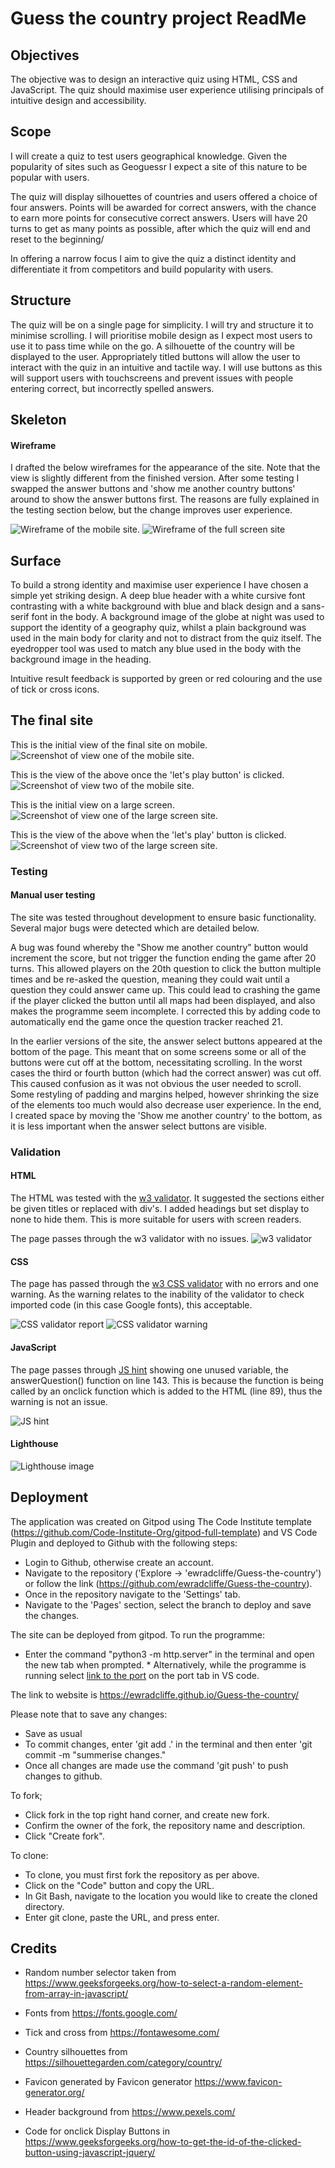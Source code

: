 # Guess the country project ReadMe

## Objectives
The objective was to design an interactive quiz using HTML, CSS and JavaScript. The quiz should maximise user experience utilising principals of intuitive design and accessibility.

## Scope
I will create a quiz to test users geographical knowledge. Given the popularity of sites such as Geoguessr I expect a site of this nature to be popular with users.

The quiz will display silhouettes of countries and users offered a choice of four answers. Points will be awarded for correct answers, with the chance to earn more points for consecutive correct answers. Users will have 20 turns to get as many points as possible, after which the quiz will end and reset to the beginning/

In offering a narrow focus I aim to give the quiz a distinct identity and differentiate it from competitors and build popularity with users.

## Structure
The quiz will be on a single page for simplicity. I will try and structure it to minimise scrolling. I will prioritise mobile design as I expect most users to use it to pass time while on the go. A silhouette of the country will be displayed to the user. Appropriately titled buttons will allow the user to interact with the quiz in an intuitive and tactile way. I will use buttons as this will support users with touchscreens and prevent issues with people entering correct, but incorrectly spelled answers.

## Skeleton
#### Wireframe
I drafted the below wireframes for the appearance of the site. Note that the view is slightly different from the finished version. After some testing I swapped the answer buttons and 'show me another country buttons' around to show the answer buttons first. The reasons are fully explained in the testing section below, but the change improves user experience.

![Wireframe of the mobile site.](assets/images/mobilewireframe.jpeg)
![Wireframe of the full screen site](assets/images/fullscreenwireframe.jpeg)
## Surface
To build a strong identity and maximise user experience I have chosen a simple yet striking design. A deep blue header with a white cursive font contrasting with a white background with blue and black design and a sans-serif font in the body. A background image of the globe at night was used to support the identity of a geography quiz, whilst a plain background was used in the main body for clarity and not to distract from the quiz itself. The eyedropper tool was used to match any blue used in the body with the background image in the heading.

Intuitive result feedback is supported by green or red colouring and the use of tick or cross icons.

## The final site
This is the initial view of the final site on mobile. <br />
![Screenshot of view one of the mobile site.](assets/images/mobileviewone.png)

This is the view of the above once the 'let's play button' is clicked. <br />
![Screenshot of view two of the mobile site.](assets/images/mobileviewtwo.png)

This is the initial view on a large screen.
![Screenshot of view one of the large screen site.](assets/images/fullscreenviewone.png)

This is the view of the above when the 'let's play' button is clicked.
![Screenshot of view two of the large screen site.](assets/images/fullscreenviewtwo.png)

### Testing
#### Manual user testing
The site was tested throughout development to ensure basic functionality. Several major bugs were detected which are detailed below. 

A bug was found whereby the "Show me another country" button would increment the score, but not trigger the function ending the game after 20 turns. This allowed players on the 20th question to click the button multiple times and be re-asked the question, meaning they could wait until a question they could answer came up. This could lead to crashing the game if the player clicked the button until all maps had been displayed, and also makes the programme seem incomplete. I corrected this by adding code to automatically end the game once the question tracker reached 21.

In the earlier versions of the site, the answer select buttons appeared at the bottom of the page. This meant that on some screens some or all of the buttons were cut off at the bottom, necessitating scrolling. In the worst cases the third or fourth button (which had the correct answer) was cut off. This caused confusion as it was not obvious the user needed to scroll. Some restyling of padding and margins helped, however shrinking the size of the elements too much would also decrease user experience. In the end, I created space by moving the 'Show me another country' to the bottom, as it is less important when the answer select buttons are visible.

### Validation
#### HTML
The HTML was tested with the [w3 validator](https://validator.w3.org/nu/#textarea). It suggested the sections either be given titles or replaced with div's. I added headings but set display to none to hide them. This is more suitable for users with screen readers.

The page passes through the w3 validator with no issues.
![w3 validator](assets/images/htmlvalidator.png)

#### CSS
The page has passed through the [w3 CSS validator](https://jigsaw.w3.org/css-validator/) with no errors and one warning. As the warning relates to the inability of the validator to check imported code (in this case Google fonts), this acceptable.

![CSS validator report](assets/images/cssvalidator.png)
![CSS validator warning](assets/images/cssvalidatorwarning.png)

#### JavaScript
The page passes through [JS hint](https://jshint.com/) showing one unused variable, the answerQuestion() function on line 143. This is because the function is being called by an onclick function which is added to the HTML (line 89), thus the warning is not an issue.

![JS hint](assets/images/jshint.png)

#### Lighthouse
![Lighthouse image](assets/images/lighthouse.png)

## Deployment
The application was created on Gitpod using The Code Institute template (https://github.com/Code-Institute-Org/gitpod-full-template) and VS Code Plugin and deployed to Github with the following steps:

* Login to Github, otherwise create an account.
* Navigate to the repository ('Explore -> 'ewradcliffe/Guess-the-country') or follow the link (https://github.com/ewradcliffe/Guess-the-country).
* Once in the repository navigate to the 'Settings' tab.
* Navigate to the 'Pages' section, select the branch to deploy and save the changes.

The site can be deployed from gitpod. To run the programme:
*  Enter the command "python3 -m http.server" in the terminal and open the new tab when prompted. * Alternatively, while the programme is running select [link to the port](https://8000-ewradcliffe-guessthecou-csiyzn2swi2.ws-eu114.gitpod.io) on the port tab in VS code.

The link to website is https://ewradcliffe.github.io/Guess-the-country/

Please note that to save any changes:
* Save as usual
* To commit changes, enter 'git add .' in the terminal and then enter 'git commit -m "summerise changes."
* Once all changes are made use the command 'git push' to push changes to github.

To fork;
* Click fork in the top right hand corner, and create new fork.
* Confirm the owner of the fork, the repository name and description.
* Click "Create fork".

To clone:
* To clone, you must first fork the repository as per above.
* Click on the "Code" button and copy the URL.
* In Git Bash, navigate to the location you would like to create the cloned directory.
* Enter git clone, paste the URL, and press enter.

## Credits
* Random number selector taken from https://www.geeksforgeeks.org/how-to-select-a-random-element-from-array-in-javascript/

* Fonts from https://fonts.google.com/

* Tick and cross from https://fontawesome.com/

* Country silhouettes from https://silhouettegarden.com/category/country/

* Favicon generated by Favicon generator https://www.favicon-generator.org/

* Header background from https://www.pexels.com/

* Code for onclick Display Buttons in https://www.geeksforgeeks.org/how-to-get-the-id-of-the-clicked-button-using-javascript-jquery/
